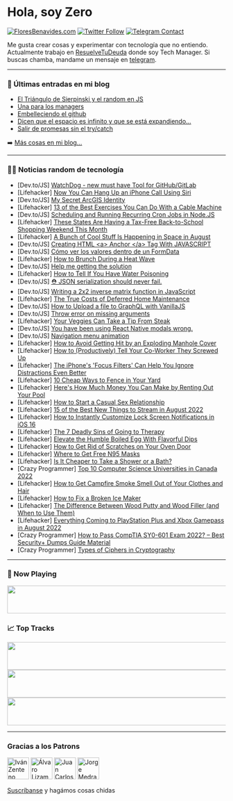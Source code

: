 # Hola, soy Zero

[![FloresBenavides.com](https://img.shields.io/website?down_message=oops&label=MiBlog&style=for-the-badge&up_message=online&url=https%3A%2F%2Ffloresbenavides.com)](https://floresbenavides.com) [![Twitter Follow](https://img.shields.io/twitter/follow/ZeroDragon?color=%231DA1F2&label=Follow&logo=twitter&logoColor=ffffff&style=for-the-badge)](https://twitter.com/zerodragon) [![Telegram Contact](https://img.shields.io/badge/escr%C3%ADbeme-ZeroDragon-%2326A5E4?style=for-the-badge&logo=telegram)](https://t.me/zerodragon)

Me gusta crear cosas y experimentar con tecnología que no entiendo.
Actualmente trabajo en [ResuelveTuDeuda](http://github.com/resuelve) donde soy Tech Manager.
Si buscas chamba, mandame un mensaje en [telegram](https://t.me/zerodragon).

---

### 📕 Últimas entradas en mi blog
<!-- BLOG-POST-LIST:START -->
- [El Triángulo de Sierpinski y el random en JS](https://floresbenavides.com/el-triangulo-de-sierpinski-y-el-random-en-js/)
- [Una para los managers](https://floresbenavides.com/una-para-los-managers/)
- [Embelleciendo el github](https://floresbenavides.com/embelleciendo-el-github/)
- [Dicen que el espacio es infinito y que se está expandiendo…](https://floresbenavides.com/dicen-que-el-espacio-es-infinito-y-que-se-esta-expandiendo/)
- [Salir de promesas sin el try/catch](https://floresbenavides.com/salir-de-promesas-sin-el-try-catch/)
<!-- BLOG-POST-LIST:END -->

➡️ [Más cosas en mi blog...](https://floresbenavides.com)

---

### 👨‍💻 Noticias random de tecnología
<!-- TECH-POSTS:START -->
- [Dev.to/JS] [WatchDog - new must have Tool for GitHub/GitLab](https://dev.to/alexwhitecorp/watchdog-new-must-have-tool-for-githubgitlab-fg7)
- [Lifehacker] [Now You Can Hang Up an iPhone Call Using Siri](https://lifehacker.com/now-you-can-hang-up-an-iphone-call-using-siri-1849181769)
- [Dev.to/JS] [My Secret ArcGIS Identity](https://dev.to/odoenet/my-secret-arcgis-identity-20dp)
- [Lifehacker] [13 of the Best Exercises You Can Do With a Cable Machine](https://lifehacker.com/13-of-the-best-exercises-you-can-do-with-a-cable-machin-1849356941)
- [Dev.to/JS] [Scheduling and Running Recurring Cron Jobs in Node.JS](https://dev.to/smpnjn/scheduling-and-runnning-recurring-cron-jobs-in-nodejs-p86)
- [Lifehacker] [These States Are Having a Tax-Free Back-to-School Shopping Weekend This Month](https://lifehacker.com/these-states-are-having-a-tax-free-back-to-school-shopp-1849356915)
- [Lifehacker] [A Bunch of Cool Stuff Is Happening in Space in August](https://lifehacker.com/a-bunch-of-cool-shit-is-happening-in-space-in-august-1849356656)
- [Dev.to/JS] [Creating HTML &lt;a&gt; Anchor &lt;/a&gt; Tag With JAVASCRIPT](https://dev.to/aakritigoyal12458/creating-html-anchor-tag-with-javascript-5aa3)
- [Dev.to/JS] [Cómo ver los valores dentro de un FormData](https://dev.to/victorjordan95/como-ver-los-valores-dentro-de-un-formdata-516o)
- [Lifehacker] [How to Brunch During a Heat Wave](https://lifehacker.com/how-to-brunch-during-a-heat-wave-1849356507)
- [Dev.to/JS] [Help me getting the solution](https://dev.to/dantechnologics/help-me-getting-the-solution-4d15)
- [Lifehacker] [How to Tell If You Have Water Poisoning](https://lifehacker.com/how-to-tell-if-you-have-water-poisoning-1849355825)
- [Dev.to/JS] [⛑ JSON serialization should never fail.](https://dev.to/ehmicky/json-serialization-should-never-fail-a1a)
- [Dev.to/JS] [Writing a 2x2 inverse matrix function in JavaScript](https://dev.to/jtlavs/writing-a-2x2-inverse-matrix-function-in-javascript-1kj7)
- [Lifehacker] [The True Costs of Deferred Home Maintenance](https://lifehacker.com/the-true-costs-of-deferred-home-maintenance-1849355574)
- [Dev.to/JS] [How to Upload a file to GraphQL with VanillaJS](https://dev.to/rexthony/how-to-upload-a-file-to-graphql-with-vanillajs-3dg7)
- [Dev.to/JS] [Throw error on missing arguments](https://dev.to/artydev/throw-error-on-missing-arguments-een)
- [Lifehacker] [Your Veggies Can Take a Tip From Steak](https://lifehacker.com/your-veggies-can-take-a-tip-from-steak-1849355472)
- [Dev.to/JS] [You have been using React Native modals wrong.](https://dev.to/gabrieltaveira/you-have-been-using-react-native-modals-wrong-7hd)
- [Dev.to/JS] [Navigation menu animation](https://dev.to/_eduard26/navigation-menu-animation-1)
- [Lifehacker] [How to Avoid Getting Hit by an Exploding Manhole Cover](https://lifehacker.com/how-to-avoid-getting-hit-by-an-exploding-manhole-cover-1849355210)
- [Lifehacker] [How to &lpar;Productively&rpar; Tell Your Co-Worker They Screwed Up](https://lifehacker.com/how-to-productively-tell-your-co-worker-they-screwed-1849355358)
- [Lifehacker] [The iPhone&#39;s &#39;Focus Filters&#39; Can Help You Ignore Distractions Even Better](https://lifehacker.com/the-iphones-focus-filters-can-help-you-ignore-distracti-1849354328)
- [Lifehacker] [10 Cheap Ways to Fence in Your Yard](https://lifehacker.com/10-cheap-ways-to-fence-in-your-yard-1849354922)
- [Lifehacker] [Here&#39;s How Much Money You Can Make by Renting Out Your Pool](https://lifehacker.com/heres-how-much-money-you-can-make-by-renting-out-your-p-1849353370)
- [Lifehacker] [How to Start a Casual Sex Relationship](https://lifehacker.com/how-to-start-a-casual-sex-relationship-1849350310)
- [Lifehacker] [15 of the Best New Things to Stream in August 2022](https://lifehacker.com/15-of-the-best-new-things-to-stream-in-august-2022-1849344796)
- [Lifehacker] [How to Instantly Customize Lock Screen Notifications in iOS 16](https://lifehacker.com/how-to-instantly-customize-lock-screen-notifications-in-1849354253)
- [Lifehacker] [The 7 Deadly Sins of Going to Therapy](https://lifehacker.com/the-7-deadly-sins-of-going-to-therapy-1849349193)
- [Lifehacker] [Elevate the Humble Boiled Egg With Flavorful Dips](https://lifehacker.com/elevate-the-humble-boiled-egg-with-flavorful-dips-1849348798)
- [Lifehacker] [How to Get Rid of Scratches on Your Oven Door](https://lifehacker.com/how-to-get-rid-of-scratches-on-your-oven-door-1849347870)
- [Lifehacker] [Where to Get Free N95 Masks](https://lifehacker.com/where-to-get-free-n95-masks-1849347887)
- [Lifehacker] [Is It Cheaper to Take a Shower or a Bath?](https://lifehacker.com/is-it-cheaper-to-take-a-shower-or-a-bath-1849347915)
- [Crazy Programmer] [Top 10 Computer Science Universities in Canada 2022](https://www.thecrazyprogrammer.com/2022/07/computer-science-universities-in-canada.html)
- [Lifehacker] [How to Get Campfire Smoke Smell Out of Your Clothes and Hair](https://lifehacker.com/how-to-get-campfire-smoke-smell-out-of-your-clothes-and-1849348474)
- [Lifehacker] [How to Fix a Broken Ice Maker](https://lifehacker.com/how-to-fix-a-broken-ice-maker-1849348495)
- [Lifehacker] [The Difference Between Wood Putty and Wood Filler &lpar;and When to Use Them&rpar;](https://lifehacker.com/the-difference-between-wood-putty-and-wood-filler-and-1849348502)
- [Lifehacker] [Everything Coming to PlayStation Plus and Xbox Gamepass in August 2022](https://lifehacker.com/everything-coming-to-playstation-plus-and-xbox-gamepass-1849349745)
- [Crazy Programmer] [How to Pass CompTIA SY0-601 Exam 2022? – Best Security+ Dumps Guide Material](https://www.thecrazyprogrammer.com/2022/07/how-to-pass-comptia-sy0-601-exam-2022.html)
- [Crazy Programmer] [Types of Ciphers in Cryptography](https://www.thecrazyprogrammer.com/2022/07/types-of-ciphers-in-cryptography.html)<!-- TECH-POSTS:END -->

---

### 🎵 Now Playing
<a href="https://spotify-now-playing-dun.vercel.app/now-playing?open"><img src="https://spotify-now-playing-dun.vercel.app/now-playing" width="540" height="64"></a>

### 📈 Top Tracks
<a href="https://spotify-now-playing-dun.vercel.app/top-tracks?i=1&open"><img src="https://spotify-now-playing-dun.vercel.app/top-tracks?i=1" width="540" height="64"></a>
<a href="https://spotify-now-playing-dun.vercel.app/top-tracks?i=2&open"><img src="https://spotify-now-playing-dun.vercel.app/top-tracks?i=2" width="540" height="64"></a>
<a href="https://spotify-now-playing-dun.vercel.app/top-tracks?i=3&open"><img src="https://spotify-now-playing-dun.vercel.app/top-tracks?i=3" width="540" height="64"></a>

---

### Gracias a los Patrons
[<img src="https://avatars.githubusercontent.com/u/243380?v=4" alt="Iván Zenteno" width="50px">](https://github.com/k001) [<img src="https://avatars.githubusercontent.com/u/19955639?v=4" alt="Álvaro Lizama" width="50px">](https://github.com/alvarolizama) [<img src="https://avatars.githubusercontent.com/u/2718753?v=4" alt="Juan Carlos Ruiz" width="50px">](https://github.com/JuanCrg90) [<img src="https://avatars.githubusercontent.com/u/37025?v=4" alt="Jorge Medrano" width="50px">](https://github.com/h1pp1e) 

[Suscríbanse](https://www.patreon.com/zerodragon) y hagámos cosas chidas
